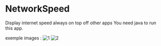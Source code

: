 # NetworkSpeed
Display internet speed always on top off other apps
You need java to run this app.

exemple images :
![1](http://firminchataigner.fr/images/networkSpeed/img1.jpg)
![2](http://firminchataigner.fr/images/networkSpeed/img2.jpg)
